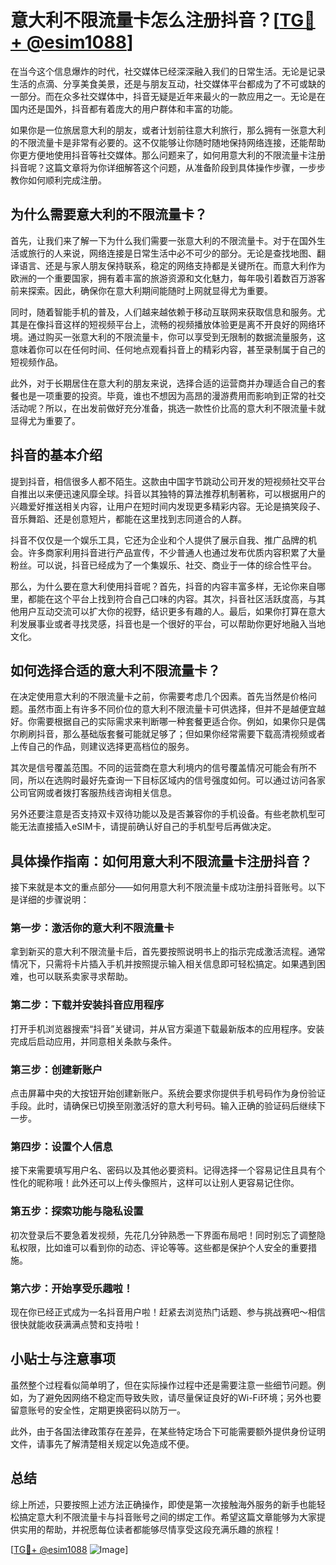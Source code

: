 # 意大利不限流量卡怎么注册抖音？[[TG💪+ @esim1088](https://t.me/s/esim1088)]

在当今这个信息爆炸的时代，社交媒体已经深深融入我们的日常生活。无论是记录生活的点滴、分享美食美景，还是与朋友互动，社交媒体平台都成为了不可或缺的一部分。而在众多社交媒体中，抖音无疑是近年来最火的一款应用之一。无论是在国内还是国外，抖音都有着庞大的用户群体和丰富的功能。

如果你是一位旅居意大利的朋友，或者计划前往意大利旅行，那么拥有一张意大利的不限流量卡是非常有必要的。这不仅能够让你随时随地保持网络连接，还能帮助你更方便地使用抖音等社交媒体。那么问题来了，如何用意大利的不限流量卡注册抖音呢？这篇文章将为你详细解答这个问题，从准备阶段到具体操作步骤，一步步教你如何顺利完成注册。

## 为什么需要意大利的不限流量卡？

首先，让我们来了解一下为什么我们需要一张意大利的不限流量卡。对于在国外生活或旅行的人来说，网络连接是日常生活中必不可少的部分。无论是查找地图、翻译语言、还是与家人朋友保持联系，稳定的网络支持都是关键所在。而意大利作为欧洲的一个重要国家，拥有着丰富的旅游资源和文化魅力，每年吸引着数百万游客前来探索。因此，确保你在意大利期间能随时上网就显得尤为重要。

同时，随着智能手机的普及，人们越来越依赖于移动互联网来获取信息和服务。尤其是在像抖音这样的短视频平台上，流畅的视频播放体验更是离不开良好的网络环境。通过购买一张意大利的不限流量卡，你可以享受到无限制的数据流量服务，这意味着你可以在任何时间、任何地点观看抖音上的精彩内容，甚至录制属于自己的短视频作品。

此外，对于长期居住在意大利的朋友来说，选择合适的运营商并办理适合自己的套餐也是一项重要的投资。毕竟，谁也不想因为高昂的漫游费用而影响到正常的社交活动呢？所以，在出发前做好充分准备，挑选一款性价比高的意大利不限流量卡就显得尤为重要了。

## 抖音的基本介绍

提到抖音，相信很多人都不陌生。这款由中国字节跳动公司开发的短视频社交平台自推出以来便迅速风靡全球。抖音以其独特的算法推荐机制著称，可以根据用户的兴趣爱好推送相关内容，让用户在短时间内发现更多精彩内容。无论是搞笑段子、音乐舞蹈、还是创意短片，都能在这里找到志同道合的人群。

抖音不仅仅是一个娱乐工具，它还为企业和个人提供了展示自我、推广品牌的机会。许多商家利用抖音进行产品宣传，不少普通人也通过发布优质内容积累了大量粉丝。可以说，抖音已经成为了一个集娱乐、社交、商业于一体的综合性平台。

那么，为什么要在意大利使用抖音呢？首先，抖音的内容丰富多样，无论你来自哪里，都能在这个平台上找到符合自己口味的内容。其次，抖音社区活跃度高，与其他用户互动交流可以扩大你的视野，结识更多有趣的人。最后，如果你打算在意大利发展事业或者寻找灵感，抖音也是一个很好的平台，可以帮助你更好地融入当地文化。

## 如何选择合适的意大利不限流量卡？

在决定使用意大利的不限流量卡之前，你需要考虑几个因素。首先当然是价格问题。虽然市面上有许多不同价位的意大利不限流量卡可供选择，但并不是越便宜越好。你需要根据自己的实际需求来判断哪一种套餐更适合你。例如，如果你只是偶尔刷刷抖音，那么基础版套餐可能就足够了；但如果你经常需要下载高清视频或者上传自己的作品，则建议选择更高档位的服务。

其次是信号覆盖范围。不同的运营商在意大利境内的信号覆盖情况可能会有所不同，所以在选购时最好先查询一下目标区域内的信号强度如何。可以通过访问各家公司官网或者拨打客服热线咨询相关信息。

另外还要注意是否支持双卡双待功能以及是否兼容你的手机设备。有些老款机型可能无法直接插入eSIM卡，请提前确认好自己的手机型号后再做决定。

## 具体操作指南：如何用意大利不限流量卡注册抖音？

接下来就是本文的重点部分——如何用意大利不限流量卡成功注册抖音账号。以下是详细的步骤说明：

### 第一步：激活你的意大利不限流量卡
拿到新买的意大利不限流量卡后，首先要按照说明书上的指示完成激活流程。通常情况下，只需将卡片插入手机并按照提示输入相关信息即可轻松搞定。如果遇到困难，也可以联系卖家寻求帮助。

### 第二步：下载并安装抖音应用程序
打开手机浏览器搜索“抖音”关键词，并从官方渠道下载最新版本的应用程序。安装完成后启动应用，并同意相关条款与条件。

### 第三步：创建新账户
点击屏幕中央的大按钮开始创建新账户。系统会要求你提供手机号码作为身份验证手段。此时，请确保已切换至刚激活好的意大利号码。输入正确的验证码后继续下一步。

### 第四步：设置个人信息
接下来需要填写用户名、密码以及其他必要资料。记得选择一个容易记住且具有个性化的昵称哦！此外还可以上传头像照片，这样可以让别人更容易记住你。

### 第五步：探索功能与隐私设置
初次登录后不要急着发视频，先花几分钟熟悉一下界面布局吧！同时别忘了调整隐私权限，比如谁可以看到你的动态、评论等等。这些都是保护个人安全的重要措施。

### 第六步：开始享受乐趣啦！
现在你已经正式成为一名抖音用户啦！赶紧去浏览热门话题、参与挑战赛吧～相信很快就能收获满满点赞和支持啦！

## 小贴士与注意事项

虽然整个过程看似简单明了，但在实际操作过程中还是需要注意一些细节问题。例如，为了避免因网络不稳定而导致失败，请尽量保证良好的Wi-Fi环境；另外也要留意账号的安全性，定期更换密码以防万一。

此外，由于各国法律政策存在差异，在某些特定场合下可能需要额外提供身份证明文件，请事先了解清楚相关规定以免造成不便。

## 总结

综上所述，只要按照上述方法正确操作，即使是第一次接触海外服务的新手也能轻松搞定意大利不限流量卡与抖音账号之间的绑定工作。希望这篇文章能够为大家提供实用的帮助，并祝愿每位读者都能够尽情享受这段充满乐趣的旅程！

[[TG💪+ @esim1088](https://t.me/s/esim1088) ![Image](https://i.postimg.cc/4NQfJmqS/Snipaste-2025-05-13-00-14-12.png)]
